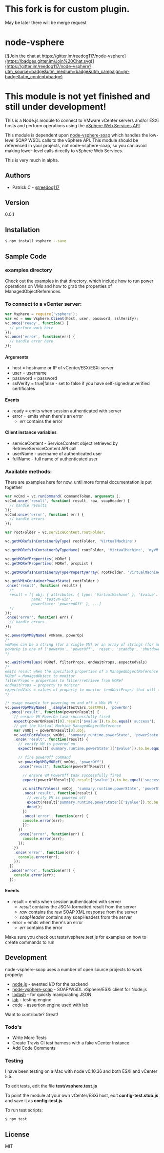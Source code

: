 # This fork is for custom plugin.
May be later there will be merge request

# node-vsphere

[![Join the chat at https://gitter.im/reedog117/node-vsphere](https://badges.gitter.im/Join%20Chat.svg)](https://gitter.im/reedog117/node-vsphere?utm_source=badge&utm_medium=badge&utm_campaign=pr-badge&utm_content=badge)

# This module is not yet finished and still under development!

This is a Node.js module to connect to VMware vCenter servers and/or ESXi hosts and perform operations using the [vSphere Web Services API].

This module is dependent upon [node-vsphere-soap] which handles the low-level SOAP WSDL calls to the vSphere API.  This module should be referenced in your projects, not node-vsphere-soap, so you can avoid making lower-level calls directly to vSphere Web Services.

This is very much in alpha. 

## Authors

  - Patrick C - [@reedog117]

## Version
0.0.1

## Installation

```sh
$ npm install vsphere --save
```

## Sample Code

### examples directory

Check out the examples in that directory, which include how to run power operations on VMs and how to grab the properties of ManagedObjectReferences.

### To connect to a vCenter server:

```javascript
var Vsphere = require('vsphere');
var vc = new Vsphere.Client(host, user, password, sslVerify);
vc.once('ready', function() {
  // perform work here
});
vc.once('error', function(err) {
  // handle error here
});
```

#### Arguments
  - host = hostname or IP of vCenter/ESX/ESXi server
  - user = username
  - password = password
  - sslVerify = true|false  - set to false if you have self-signed/unverified certificates

#### Events
  - ready = emits when session authenticated with server
  - error = emits when there's an error
    - *err* contains the error

#### Client instance variables

  - serviceContent - ServiceContent object retrieved by RetrieveServiceContent API call
  - userName - username of authenticated user
  - fullName - full name of authenticated user

### Available methods:

  There are examples here for now, until more formal documentation is put together

```javascript
var vcCmd = vc.runCommand( commandToRun, arguments );
vcCmd.once('result', function( result, raw, soapHeader) {
  // handle results
});
vcCmd.once('error', function( err) {
  // handle errors
});

var rootFolder = vc.serviceContent.rootFolder;

vc.getMORefsInContainerByType( rootFolder, 'VirtualMachine')

vc.getMORefsInContainerByTypeName( rootFolder, 'VirtualMachine', 'myVM')

vc.getMORefProperties( MORef )
vc.getMORefProperties( MORef, propList )

vc.getMORefsInContainerByTypePropertyArray( rootFolder, 'VirtualMachine', ['name', 'config'])

vc.getVMinContainerPowerState( rootFolder )
.once('result', function( result) {
  /*
  result = [{ obj: { attributes: { type: 'VirtualMachine' }, '$value': '4' },
            name: 'testvm-win',
            powerState: 'poweredOff' }, ...]
  */
});
.once('error', function( err) {
  // handle errors
});

vc.powerOpVMByName( vmName, powerOp)
/*
vmName can be a string (for a single VM) or an array of strings (for multiple VMs)
powerOp is one of ['powerOn', 'powerOff', 'reset', 'standby', 'shutdown', 'reboot', 'suspend']
*/

vc.waitForValues( MORef, filterProps, endWaitProps, expectedVals)
/*
emits result when the specified properties of a ManagedObjectReference 
MORef = ManagedObject to monitor
filterProps = properties to filter/retrieve from MORef
endWaitProps = property to monitor
expectedVals = values of property to monitor (endWaitProps) that will trigger command to emit result
*/

/* usage example for powering on and off a VMa VM */
vc.powerOpVMByName( _.sample(TestVars.testVMs), 'powerOn')
  .once('result', function(powerOnResult) {
    // ensure VM PowerOn task successfully fired
    expect(powerOnResult[0].result['$value']).to.be.equal('success');
    // get the Virtual Machine ManagedObjectReference
    var vmObj = powerOnResult[0].obj;
    vc.waitForValues( vmObj, 'summary.runtime.powerState', 'powerState', 'poweredOn')
    .once('result', function(result) {
      // verify VM is powered on
      expect(result['summary.runtime.powerState']['$value']).to.be.equal('poweredOn');

      // fire powerOff command
      vc.powerOpVMByMORef( vmObj, 'powerOff')
      .once('result', function(powerOffResult) {

        // ensure VM PowerOff task successfully fired
        expect(powerOffResult[0].result['$value']).to.be.equal('success');

        vc.waitForValues( vmObj, 'summary.runtime.powerState', 'powerState', 'poweredOff')
        .once('result', function(result) {
          // verify VM is powered off
          expect(result['summary.runtime.powerState']['$value']).to.be.equal('poweredOff');
          done();
        })
        .once('error', function(err) {
        console.error(err);
        });         
      })
      .once('error', function(err) {
        console.error(err);
      });
    })
    .once('error', function(err) {
      console.error(err);
    });
  })
  .once('error', function(err) {
    console.error(err);
  });
```               

#### Events
  - result = emits when session authenticated with server
    - *result* contains the JSON-formatted result from the server
    - *raw* contains the raw SOAP XML response from the server
    - *soapHeader* contains any soapHeaders from the server
  - error = emits when there's an error
    - *err* contains the error

Make sure you check out tests/vsphere.test.js for examples on how to create commands to run

## Development

node-vsphere-soap uses a number of open source projects to work properly:

* [node.js] - evented I/O for the backend
* [node-vsphere-soap] - SOAP/WSDL vSphere/ESXi client for Node.js
* [lodash] - for quickly manipulating JSON
* [lab] - testing engine
* [code] - assertion engine used with lab

Want to contribute? Great!

### Todo's

 - Write More Tests
 - Create Travis CI test harness with a fake vCenter Instance
 - Add Code Comments

### Testing

I have been testing on a Mac with node v0.10.36 and both ESXi and vCenter 5.5.

To edit tests, edit the file **test/vsphere.test.js**

To point the module at your own vCenter/ESXi host, edit **config-test.stub.js** and save it as **config-test.js**

To run test scripts:

```sh
$ npm test
```


License
----
MIT


[vSphere Web Services API]:http://pubs.vmware.com/vsphere-55/topic/com.vmware.wssdk.apiref.doc/right-pane.html
[node-vsphere-soap]:https://github.com/reedog117/node-vsphere-soap
[node.js]:http://nodejs.org/
[code]:https://github.com/hapijs/code
[lab]:https://github.com/hapijs/lab
[lodash]:https://lodash.com/
[@reedog117]:http://www.twitter.com/reedog117

